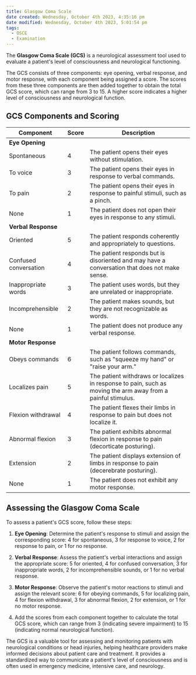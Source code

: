 ```yaml
---
title: Glasgow Coma Scale
date created: Wednesday, October 4th 2023, 4:35:16 pm
date modified: Wednesday, October 4th 2023, 5:01:54 pm
tags:
  - OSCE
  - Examination
---
```

The **Glasgow Coma Scale (GCS)** is a neurological assessment tool used to evaluate a patient's level of consciousness and neurological functioning.

The GCS consists of three components: eye opening, verbal response, and motor response, with each component being assigned a score. The scores from these three components are then added together to obtain the total GCS score, which can range from 3 to 15. A higher score indicates a higher level of consciousness and neurological function. 
## GCS Components and Scoring

|Component|Score|Description|
|---|---|---|
|**Eye Opening**|||
|Spontaneous|4|The patient opens their eyes without stimulation.|
|To voice|3|The patient opens their eyes in response to verbal commands.|
|To pain|2|The patient opens their eyes in response to painful stimuli, such as a pinch.|
|None|1|The patient does not open their eyes in response to any stimuli.|
|**Verbal Response**|||
|Oriented|5|The patient responds coherently and appropriately to questions.|
|Confused conversation|4|The patient responds but is disoriented and may have a conversation that does not make sense.|
|Inappropriate words|3|The patient uses words, but they are unrelated or inappropriate.|
|Incomprehensible|2|The patient makes sounds, but they are not recognizable as words.|
|None|1|The patient does not produce any verbal response.|
|**Motor Response**|||
|Obeys commands|6|The patient follows commands, such as "squeeze my hand" or "raise your arm."|
|Localizes pain|5|The patient withdraws or localizes in response to pain, such as moving the arm away from a painful stimulus.|
|Flexion withdrawal|4|The patient flexes their limbs in response to pain but does not localize it.|
|Abnormal flexion|3|The patient exhibits abnormal flexion in response to pain (decorticate posturing).|
|Extension|2|The patient displays extension of limbs in response to pain (decerebrate posturing).|
|None|1|The patient does not exhibit any motor response.|

## Assessing the Glasgow Coma Scale

To assess a patient's GCS score, follow these steps:

1. **Eye Opening**: Determine the patient's response to stimuli and assign the corresponding score: 4 for spontaneous, 3 for response to voice, 2 for response to pain, or 1 for no response.

2. **Verbal Response**: Assess the patient's verbal interactions and assign the appropriate score: 5 for oriented, 4 for confused conversation, 3 for inappropriate words, 2 for incomprehensible sounds, or 1 for no verbal response.

3. **Motor Response**: Observe the patient's motor reactions to stimuli and assign the relevant score: 6 for obeying commands, 5 for localizing pain, 4 for flexion withdrawal, 3 for abnormal flexion, 2 for extension, or 1 for no motor response.

4. Add the scores from each component together to calculate the total GCS score, which can range from 3 (indicating severe impairment) to 15 (indicating normal neurological function).


The GCS is a valuable tool for assessing and monitoring patients with neurological conditions or head injuries, helping healthcare providers make informed decisions about patient care and treatment. It provides a standardized way to communicate a patient's level of consciousness and is often used in emergency medicine, intensive care, and neurology.